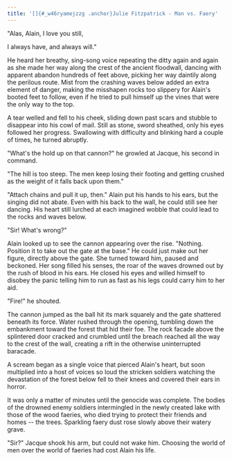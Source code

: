 ```yaml
---
title: '[]{#_w46ryamejzzg .anchor}Julie Fitzpatrick - Man vs. Faery'
---
```


"Alas, Alain, I love you still,

I always have, and always will."

He heard her breathy, sing-song voice repeating the ditty again and
again as she made her way along the crest of the ancient floodwall,
dancing with apparent abandon hundreds of feet above, picking her way
daintily along the perilous route. Mist from the crashing waves below
added an extra element of danger, making the misshapen rocks too
slippery for Alain's booted feet to follow, even if he tried to pull
himself up the vines that were the only way to the top.

A tear welled and fell to his cheek, sliding down past scars and stubble
to disappear into his cowl of mail. Still as stone, sword sheathed, only
his eyes followed her progress. Swallowing with difficulty and blinking
hard a couple of times, he turned abruptly.

"What's the hold up on that cannon?" he growled at Jacque, his second in
command.

"The hill is too steep. The men keep losing their footing and getting
crushed as the weight of it falls back upon them."

"Attach chains and pull it up, then." Alain put his hands to his ears,
but the singing did not abate. Even with his back to the wall, he could
still see her dancing. His heart still lurched at each imagined wobble
that could lead to the rocks and waves below.

"Sir! What's wrong?"

Alain looked up to see the cannon appearing over the rise. "Nothing.
Position it to take out the gate at the base." He could just make out
her figure, directly above the gate. She turned toward him, paused and
beckoned. Her song filled his senses, the roar of the waves drowned out
by the rush of blood in his ears. He closed his eyes and willed himself
to disobey the panic telling him to run as fast as his legs could carry
him to her aid.

"Fire!" he shouted.

The cannon jumped as the ball hit its mark squarely and the gate
shattered beneath its force. Water rushed through the opening, tumbling
down the embankment toward the forest that hid their foe. The rock
facade above the splintered door cracked and crumbled until the breach
reached all the way to the crest of the wall, creating a rift in the
otherwise uninterrupted baracade.

A scream began as a single voice that pierced Alain's heart, but soon
multiplied into a host of voices so loud the stricken soldiers watching
the devastation of the forest below fell to their knees and covered
their ears in horror.

It was only a matter of minutes until the genocide was complete. The
bodies of the drowned enemy soldiers intermingled in the newly created
lake with those of the wood faeries, who died trying to protect their
friends and homes -- the trees. Sparkling faery dust rose slowly above
their watery grave.

"Sir?" Jacque shook his arm, but could not wake him. Choosing the world
of men over the world of faeries had cost Alain his life.
